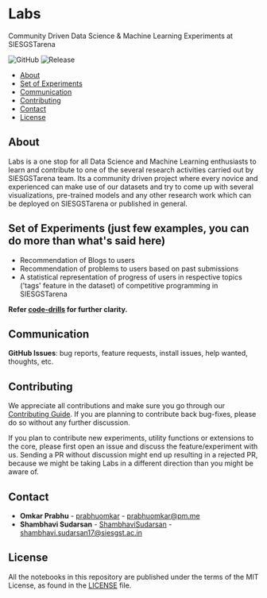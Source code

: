# Labs
Community Driven Data Science &amp; Machine Learning Experiments at SIESGSTarena

![GitHub](https://img.shields.io/github/license/siesgstarena/labs)
![Release](https://img.shields.io/github/v/release/siesgstarena/labs)

- [About](#about)
- [Set of Experiments](#set-of-experiemnts)
- [Communication](#communication)
- [Contributing](#contributing)
- [Contact](#contact)
- [License](#license)

## About
Labs is a one stop for all Data Science and Machine Learning enthusiasts to learn and contribute to one of the several research activities carried out by SIESGSTarena team. Its a community driven project where every novice and experienced can make use of our datasets and try to come up with several visualizations, pre-trained models and any other research work which can be deployed on SIESGSTarena or published in general.

## Set of Experiments (just few examples, you can do more than what's said here)

* Recommendation of Blogs to users
* Recommendation of problems to users based on past submissions
* A statistical representation of progress of users in respective topics ('tags' feature in the dataset) of competitive programming in SIESGSTarena

**Refer [code-drills](https://www.code-drills.com/) for further clarity.**


## Communication

**GitHub Issues**: bug reports, feature requests, install issues, help wanted, thoughts, etc.

## Contributing

We appreciate all contributions and make sure you go through our [Contributing Guide](CONTRIBUTING.md). If you are planning to contribute back bug-fixes, please do so without any further discussion.  

If you plan to contribute new experiments, utility functions or extensions to the core, please first open an issue and discuss the feature/experiment with us.
Sending a PR without discussion might end up resulting in a rejected PR, because we might be taking Labs in a different direction than you might be aware of.

## Contact

* **Omkar Prabhu** - [prabhuomkar](https://github.com/prabhuomkar) - prabhuomkar@pm.me
* **Shambhavi Sudarsan** - [ShambhaviSudarsan](https://github.com/ShambhaviSudarsan) - shambhavi.sudarsan17@siesgst.ac.in

## License

All the notebooks in this repository are published under the terms of the MIT License, as found in the [LICENSE](LICENSE) file.
